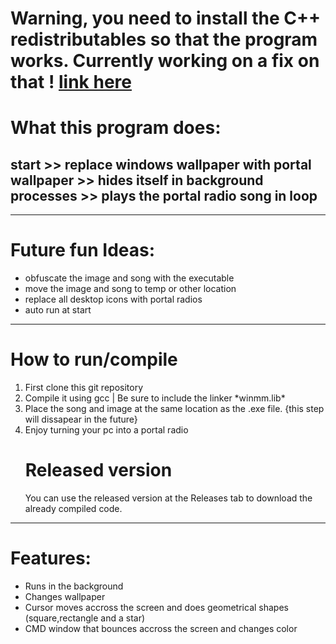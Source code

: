 
# Warning, you need to install the C++ redistributables so that the program works. Currently working on a fix on that ! <a href="https://learn.microsoft.com/en-us/cpp/windows/latest-supported-vc-redist?view=msvc-170" target="about_blank">link here</a>
<div class="head">

  <h1>What this program does:</h1>
  <h2>start >> replace windows wallpaper with portal wallpaper >> hides itself in background processes >> plays the portal radio song in loop</h2>
  <hr>
  <h1>Future fun Ideas:</h1>
  <div>
    <ul>
      <li>obfuscate the image and song with the executable</li>
      <li>move the image and song to temp or other location</li>
      <li>replace all desktop icons with portal radios</li>
      <li>auto run at start</li>
    </ul>
  </div>
  <hr>
  <h1>How to run/compile</h1>
  <ol>
  <li>First clone this git repository</li>
  <li>Compile it using gcc | Be sure to include the linker *winmm.lib*</li>
  <li>Place the song and image at the same location as the .exe file. {this step will dissapear in the future}</li>
  <li>Enjoy turning your pc into a portal radio</li>
  <h1>Released version</h1>
  <p>You can use the released version at the Releases tab to download the already compiled code.</p>
  </ol>
	<hr>
</div>

<div class="body">
	<h1>Features:</h1>
	<ul>
		<li>Runs in the background</li>
		<li>Changes wallpaper</li>
		<li>Cursor moves accross the screen and does geometrical shapes (square,rectangle and a star) </li>
		<li>CMD window that bounces accross the screen and changes color</li>
	</ul>
</div>
